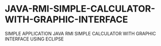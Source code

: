 # JAVA-RMI-SIMPLE-CALCULATOR-WITH-GRAPHIC-INTERFACE
SIMPLE APPLICATION JAVA RMI SIMPLE CALCULATOR WITH GRAPHIC INTERFACE USING ECLIPSE
